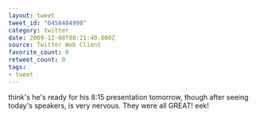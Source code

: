 ```yaml
---
layout: tweet
tweet_id: "6458484998"
category: twitter
date: 2009-12-08T08:21:40.000Z
source: Twitter Web Client
favorite_count: 0
retweet_count: 0
tags:
- tweet
---
```


think's he's ready for his 8:15 presentation tomorrow, though after seeing today's speakers, is very nervous. They were all GREAT! eek!
